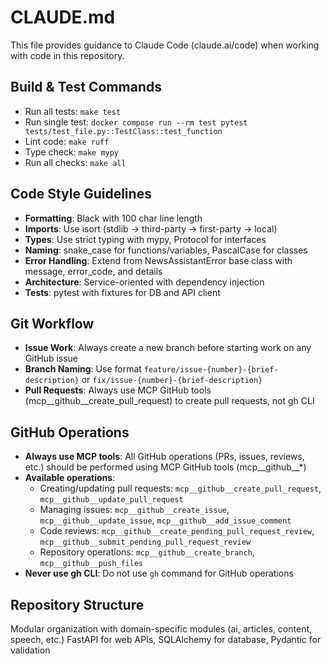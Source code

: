 # CLAUDE.md

This file provides guidance to Claude Code (claude.ai/code) when working with code in this repository.

## Build & Test Commands
- Run all tests: `make test`
- Run single test: `docker compose run --rm test pytest tests/test_file.py::TestClass::test_function`
- Lint code: `make ruff`
- Type check: `make mypy`
- Run all checks: `make all`

## Code Style Guidelines
- **Formatting**: Black with 100 char line length
- **Imports**: Use isort (stdlib → third-party → first-party → local)
- **Types**: Use strict typing with mypy, Protocol for interfaces
- **Naming**: snake_case for functions/variables, PascalCase for classes
- **Error Handling**: Extend from NewsAssistantError base class with message, error_code, and details
- **Architecture**: Service-oriented with dependency injection
- **Tests**: pytest with fixtures for DB and API client

## Git Workflow
- **Issue Work**: Always create a new branch before starting work on any GitHub issue
- **Branch Naming**: Use format `feature/issue-{number}-{brief-description}` or `fix/issue-{number}-{brief-description}`
- **Pull Requests**: Always use MCP GitHub tools (mcp__github__create_pull_request) to create pull requests, not gh CLI

## GitHub Operations
- **Always use MCP tools**: All GitHub operations (PRs, issues, reviews, etc.) should be performed using MCP GitHub tools (mcp__github__*)
- **Available operations**:
  - Creating/updating pull requests: `mcp__github__create_pull_request`, `mcp__github__update_pull_request`
  - Managing issues: `mcp__github__create_issue`, `mcp__github__update_issue`, `mcp__github__add_issue_comment`
  - Code reviews: `mcp__github__create_pending_pull_request_review`, `mcp__github__submit_pending_pull_request_review`
  - Repository operations: `mcp__github__create_branch`, `mcp__github__push_files`
- **Never use gh CLI**: Do not use `gh` command for GitHub operations

## Repository Structure
Modular organization with domain-specific modules (ai, articles, content, speech, etc.)
FastAPI for web APIs, SQLAlchemy for database, Pydantic for validation